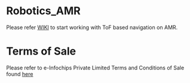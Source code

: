 # Robotics_AMR

Please refer [WIKI](https://github.com/ArrowElectronics/Robotics_AMR/wiki/) to start working with ToF based navigation on AMR.

# Terms of Sale

Please refer to e-Infochips Private Limited Terms and Conditions of Sale found [here](https://uat.arrow.com/en/legal/terms-and-conditions-of-sale)
